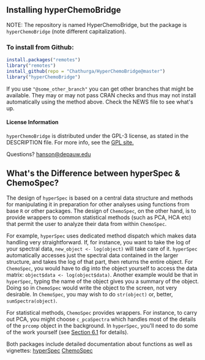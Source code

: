 ## Installing hyperChemoBridge

NOTE: The repository is named HyperChemoBridge, but the package is `hyperChemoBridge` (note different capitalization).

### To install from Github:

````r
install.packages("remotes")
library("remotes")
install_github(repo = "Chathurga/HyperChemoBridge@master")
library("hyperChemoBridge")
````

If you use `"@some_other_branch"` you can get other branches that might be available.  They may or may not pass CRAN checks and thus may not install automatically using the method above.  Check the NEWS file to see what's up.

#### License Information

`hyperChemoBridge` is distributed under the GPL-3 license, as stated in the DESCRIPTION file.  For more info, see the [GPL site.](https://gnu.org/licenses/gpl.html)

Questions?  hanson@depauw.edu

## What's the Difference between hyperSpec & ChemoSpec?

The design of `hyperSpec` is based on a central data structure and methods for manipulating it in preparation for other analyses using functions from base `R` or other packages.  The design of `ChemoSpec`, on the other hand, is to provide wrappers to common statistical methods (such as PCA, HCA etc) that permit the user to analyze their data from within `ChemoSpec`.

For example, `hyperSpec` uses dedicated method dispatch which makes data handling very straightforward.  If, for instance, you want to take the log of your spectral data, `new_object <- log(object)` will take care of it.  `hyperSpec` automatically accesses just the spectral data contained in the larger structure, and takes the log of that part, then returns the entire object.  For `ChemoSpec`, you would have to dig into the object yourself to access the data matrix: `object$data <- log(object$data)`.  Another example would be that in `hyperSpec`, typing the name of the object gives you a summary of the object.  Doing so in `ChemoSpec` would write the object to the screen, not very desirable.  In `ChemoSpec`, you may wish to do `str(object)` or, better, `sumSpectra(object)`.

For statistical methods, `ChemoSpec` provides wrappers.  For  instance, to carry out PCA, you might choose `c_pcaSpectra` which handles most of the details of the `prcomp` object in the background.  In `hyperSpec`, you'll need to do some of the work yourself (see [Section 6.1](https://beleites.github.io/hyperSpec/articles/hyperSpec.html#6-data-analysis) for details).

Both packages include detailed documentation about functions as well as vignettes: [hyperSpec](https://cbeleites.github.io/hyperSpec/) [ChemoSpec](https://bryanhanson.github.io/ChemoSpec/)
